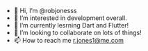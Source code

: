 - 👋 Hi, I’m @robjonesss
- 👀 I’m interested in development overall.
- 🌱 I’m currently lesrning Dart and Flutter!
- 💞️ I’m looking to collaborate on lots of things!
- 📫 How to reach me r.jones1@me.com

<!---
robjonesss/robjonesss is a ✨ special ✨ repository because its `README.md` (this file) appears on your GitHub profile.
You can click the Preview link to take a look at your changes.
--->
